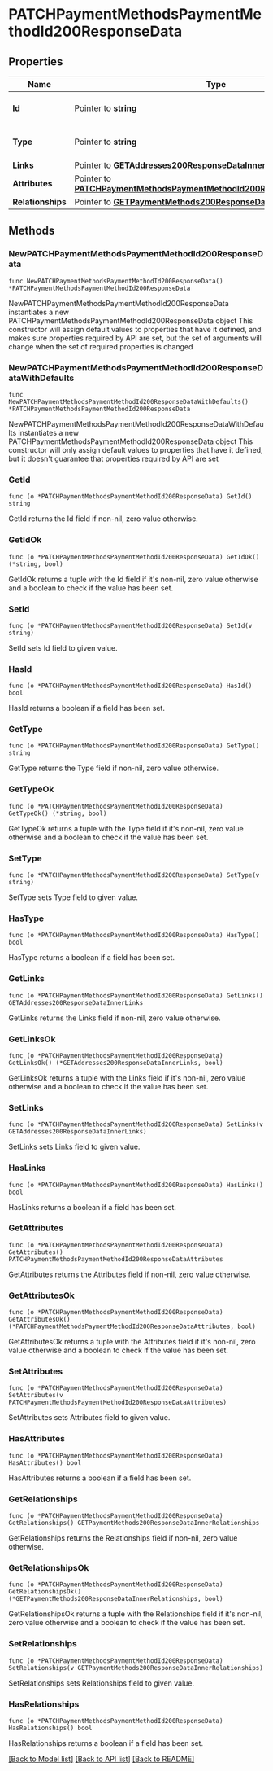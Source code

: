 # PATCHPaymentMethodsPaymentMethodId200ResponseData

## Properties

Name | Type | Description | Notes
------------ | ------------- | ------------- | -------------
**Id** | Pointer to **string** | The resource&#39;s id | [optional] 
**Type** | Pointer to **string** | The resource&#39;s type | [optional] 
**Links** | Pointer to [**GETAddresses200ResponseDataInnerLinks**](GETAddresses200ResponseDataInnerLinks.md) |  | [optional] 
**Attributes** | Pointer to [**PATCHPaymentMethodsPaymentMethodId200ResponseDataAttributes**](PATCHPaymentMethodsPaymentMethodId200ResponseDataAttributes.md) |  | [optional] 
**Relationships** | Pointer to [**GETPaymentMethods200ResponseDataInnerRelationships**](GETPaymentMethods200ResponseDataInnerRelationships.md) |  | [optional] 

## Methods

### NewPATCHPaymentMethodsPaymentMethodId200ResponseData

`func NewPATCHPaymentMethodsPaymentMethodId200ResponseData() *PATCHPaymentMethodsPaymentMethodId200ResponseData`

NewPATCHPaymentMethodsPaymentMethodId200ResponseData instantiates a new PATCHPaymentMethodsPaymentMethodId200ResponseData object
This constructor will assign default values to properties that have it defined,
and makes sure properties required by API are set, but the set of arguments
will change when the set of required properties is changed

### NewPATCHPaymentMethodsPaymentMethodId200ResponseDataWithDefaults

`func NewPATCHPaymentMethodsPaymentMethodId200ResponseDataWithDefaults() *PATCHPaymentMethodsPaymentMethodId200ResponseData`

NewPATCHPaymentMethodsPaymentMethodId200ResponseDataWithDefaults instantiates a new PATCHPaymentMethodsPaymentMethodId200ResponseData object
This constructor will only assign default values to properties that have it defined,
but it doesn't guarantee that properties required by API are set

### GetId

`func (o *PATCHPaymentMethodsPaymentMethodId200ResponseData) GetId() string`

GetId returns the Id field if non-nil, zero value otherwise.

### GetIdOk

`func (o *PATCHPaymentMethodsPaymentMethodId200ResponseData) GetIdOk() (*string, bool)`

GetIdOk returns a tuple with the Id field if it's non-nil, zero value otherwise
and a boolean to check if the value has been set.

### SetId

`func (o *PATCHPaymentMethodsPaymentMethodId200ResponseData) SetId(v string)`

SetId sets Id field to given value.

### HasId

`func (o *PATCHPaymentMethodsPaymentMethodId200ResponseData) HasId() bool`

HasId returns a boolean if a field has been set.

### GetType

`func (o *PATCHPaymentMethodsPaymentMethodId200ResponseData) GetType() string`

GetType returns the Type field if non-nil, zero value otherwise.

### GetTypeOk

`func (o *PATCHPaymentMethodsPaymentMethodId200ResponseData) GetTypeOk() (*string, bool)`

GetTypeOk returns a tuple with the Type field if it's non-nil, zero value otherwise
and a boolean to check if the value has been set.

### SetType

`func (o *PATCHPaymentMethodsPaymentMethodId200ResponseData) SetType(v string)`

SetType sets Type field to given value.

### HasType

`func (o *PATCHPaymentMethodsPaymentMethodId200ResponseData) HasType() bool`

HasType returns a boolean if a field has been set.

### GetLinks

`func (o *PATCHPaymentMethodsPaymentMethodId200ResponseData) GetLinks() GETAddresses200ResponseDataInnerLinks`

GetLinks returns the Links field if non-nil, zero value otherwise.

### GetLinksOk

`func (o *PATCHPaymentMethodsPaymentMethodId200ResponseData) GetLinksOk() (*GETAddresses200ResponseDataInnerLinks, bool)`

GetLinksOk returns a tuple with the Links field if it's non-nil, zero value otherwise
and a boolean to check if the value has been set.

### SetLinks

`func (o *PATCHPaymentMethodsPaymentMethodId200ResponseData) SetLinks(v GETAddresses200ResponseDataInnerLinks)`

SetLinks sets Links field to given value.

### HasLinks

`func (o *PATCHPaymentMethodsPaymentMethodId200ResponseData) HasLinks() bool`

HasLinks returns a boolean if a field has been set.

### GetAttributes

`func (o *PATCHPaymentMethodsPaymentMethodId200ResponseData) GetAttributes() PATCHPaymentMethodsPaymentMethodId200ResponseDataAttributes`

GetAttributes returns the Attributes field if non-nil, zero value otherwise.

### GetAttributesOk

`func (o *PATCHPaymentMethodsPaymentMethodId200ResponseData) GetAttributesOk() (*PATCHPaymentMethodsPaymentMethodId200ResponseDataAttributes, bool)`

GetAttributesOk returns a tuple with the Attributes field if it's non-nil, zero value otherwise
and a boolean to check if the value has been set.

### SetAttributes

`func (o *PATCHPaymentMethodsPaymentMethodId200ResponseData) SetAttributes(v PATCHPaymentMethodsPaymentMethodId200ResponseDataAttributes)`

SetAttributes sets Attributes field to given value.

### HasAttributes

`func (o *PATCHPaymentMethodsPaymentMethodId200ResponseData) HasAttributes() bool`

HasAttributes returns a boolean if a field has been set.

### GetRelationships

`func (o *PATCHPaymentMethodsPaymentMethodId200ResponseData) GetRelationships() GETPaymentMethods200ResponseDataInnerRelationships`

GetRelationships returns the Relationships field if non-nil, zero value otherwise.

### GetRelationshipsOk

`func (o *PATCHPaymentMethodsPaymentMethodId200ResponseData) GetRelationshipsOk() (*GETPaymentMethods200ResponseDataInnerRelationships, bool)`

GetRelationshipsOk returns a tuple with the Relationships field if it's non-nil, zero value otherwise
and a boolean to check if the value has been set.

### SetRelationships

`func (o *PATCHPaymentMethodsPaymentMethodId200ResponseData) SetRelationships(v GETPaymentMethods200ResponseDataInnerRelationships)`

SetRelationships sets Relationships field to given value.

### HasRelationships

`func (o *PATCHPaymentMethodsPaymentMethodId200ResponseData) HasRelationships() bool`

HasRelationships returns a boolean if a field has been set.


[[Back to Model list]](../README.md#documentation-for-models) [[Back to API list]](../README.md#documentation-for-api-endpoints) [[Back to README]](../README.md)


